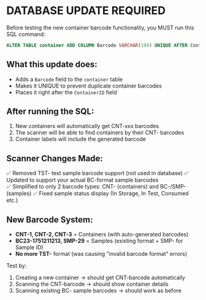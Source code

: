 # DATABASE UPDATE REQUIRED

Before testing the new container barcode functionality, you MUST run this SQL command:

```sql
ALTER TABLE container ADD COLUMN Barcode VARCHAR(100) UNIQUE AFTER ContainerID;
```

## What this update does:
- Adds a `Barcode` field to the `container` table
- Makes it UNIQUE to prevent duplicate container barcodes
- Places it right after the `ContainerID` field

## After running the SQL:
1. New containers will automatically get CNT-xxx barcodes
2. The scanner will be able to find containers by their CNT- barcodes
3. Container labels will include the generated barcode

## Scanner Changes Made:
✅ Removed TST- test sample barcode support (not used in database)
✅ Updated to support your actual BC-format sample barcodes  
✅ Simplified to only 2 barcode types: CNT- (containers) and BC-/SMP- (samples)
✅ Fixed sample status display (In Storage, In Test, Consumed etc.)

## New Barcode System:
- **CNT-1, CNT-2, CNT-3** = Containers (with auto-generated barcodes)
- **BC23-1751211213, SMP-29** = Samples (existing format + SMP- for Sample ID)
- **No more TST-** format (was causing "invalid barcode format" errors)

Test by:
1. Creating a new container → should get CNT-barcode automatically
2. Scanning the CNT-barcode → should show container details
3. Scanning existing BC- sample barcodes → should work as before